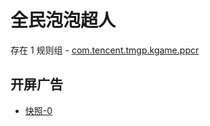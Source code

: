 # 全民泡泡超人

存在 1 规则组 - [com.tencent.tmgp.kgame.ppcr](/src/apps/com.tencent.tmgp.kgame.ppcr.ts)

## 开屏广告

- [快照-0](https://i.gkd.li/import/import/13276317)
